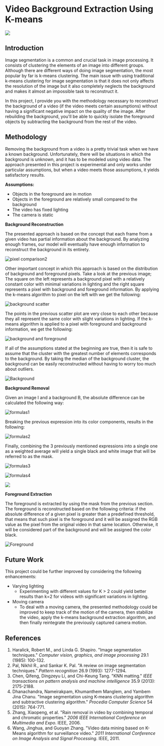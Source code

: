 # Video Background Extraction Using K-means

![](https://github.com/fescobar96/Video-Background-Removal/blob/master/Images/Demo.gif?raw=true)



## Introduction

Image segmentation is a common and crucial task in image processing. It consists of clustering the elements of an image into different groups. Although there are different ways of doing image segmentation, the most popular by far is k-means clustering. The main issue with using traditional k-means clustering for image segmentation is that it does not only affects the resolution of the image but it also completely neglects the background and makes it almost an impossible task to reconstruct it.

In this project, I provide you with the methodology necessary to reconstruct the background of a video (if the video meets certain assumptions) without having a significant negative impact on the quality of the image. After rebuilding the background, you'll be able to quickly isolate the foreground objects by subtracting the background from the rest of the video.



## Methodology

Removing the background from a video is a pretty trivial task when we have a known background. Unfortunately, there will be situations in which the background is unknown, and it has to be modeled using video data. The approach presented in this project is experimental and only works under particular assumptions, but when a video meets those assumptions, it yields satisfactory results.

**Assumptions:**

- Objects in the foreground are in motion
- Objects in the foreground are relatively small compared to the background
- The video has fixed lighting
- The camera is static



**Background Reconstruction**

The presented approach is based on the concept that each frame from a given video has partial information about the background. By analyzing enough frames, our model will eventually have enough information to reconstruct the background in its entirety. 



![pixel comparison2](https://github.com/fescobar96/Video-Background-Removal/blob/master/Images/pixel%20comparison2.gif?raw=true)



Other important concept in which this approach is based on the distribution of background and foreground pixels. Take a look at the previous image; The square on the left represents a background pixel with a relatively constant color with minimal variations in lighting and the right square represents a pixel with background and foreground information. By applying the k-means algorithm to pixel on the left with we get the following:



![background scatter](https://github.com/fescobar96/Video-Background-Removal/blob/master/Images/background%20scatter.gif?raw=true)

The points in the previous scatter plot are very close to each other because they all represent the same color with slight variations in lighting. If the k-means algorithm is applied to a pixel with foreground and background information, we get the following:

![background and foreground](https://github.com/fescobar96/Video-Background-Removal/blob/master/Images/background%20and%20foreground.gif?raw=true)

If all of the assumptions stated at the beginning are true, then it is safe to assume that the cluster with the greatest number of elements corresponds to the background. By taking the median of the background cluster, the background can be easily reconstructed without having to worry too much about outliers.

![Background](https://github.com/fescobar96/Video-Background-Removal/blob/master/Images/Background.png?raw=true)



**Background Removal**

Given an image I and a background B, the absolute difference can be calculated the following way:

![formulas1](https://github.com/fescobar96/Video-Background-Removal/blob/master/Images/formulas1.png?raw=true)

Breaking the previous expression into its color components, results in the following:

![formulas2](https://github.com/fescobar96/Video-Background-Removal/blob/master/Images/formulas2.png?raw=true)

Finally, combining the 3 previously mentioned expressions into a single one as a weighted average will yield a single black and white image that will be referred to as the mask.

![formulas3](https://github.com/fescobar96/Video-Background-Removal/blob/master/Images/formulas3.png?raw=true)

![formulas4](https://github.com/fescobar96/Video-Background-Removal/blob/master/Images/formulas4.png?raw=true)



![](https://github.com/fescobar96/Video-Background-Removal/blob/master/Images/Mask.png?raw=true)



**Foreground Extraction**

The foreground is extracted by using the mask from the previous section. The foreground is reconstructed based on the following criteria: if the absolute difference of a given pixel is greater than a predefined threshold, that means that such pixel is the foreground and it will be assigned the RGB value as the pixel from the original video in that same location. Otherwise, it will be considered part of the background and will be assigned the color black. 

![Foreground](https://github.com/fescobar96/Video-Background-Removal/blob/master/Images/Foreground.png?raw=true)



## Future Work

This project could be further improved by considering the following enhancements:

- Varying lighting
  - Experimenting with different values for K > 2 could yield better results than k=2 for videos with  significant variations in lighting.
- Moving camera
  - To deal with a moving camera, the presented methodology could be improved to keep track of the motion of the camera, then stabilize the video, apply the k-means background extraction algorithm, and then finally reintegrate the previously captured camera motion.



## References

1. Haralick, Robert M., and Linda G. Shapiro. "Image segmentation techniques." *Computer vision, graphics, and image processing* 29.1 (1985): 100-132.
2. Pal, Nikhil R., and Sankar K. Pal. "A review on image segmentation techniques." *Pattern recognition* 26.9 (1993): 1277-1294.
3. Chen, Qifeng, Dingzeyu Li, and Chi-Keung Tang. "KNN matting." *IEEE transactions on pattern analysis and machine intelligence* 35.9 (2013): 2175-2188.
4. Dhanachandra, Nameirakpam, Khumanthem Manglem, and Yambem Jina Chanu. "Image segmentation using K-means clustering algorithm and subtractive clustering algorithm." *Procedia Computer Science* 54 (2015): 764-771.
5. Zhang, Xiaopeng, et al. "Rain removal in video by combining temporal and chromatic properties." *2006 IEEE International Conference on Multimedia and Expo*. IEEE, 2006.
6. Wang, Jinghua, and Guoyan Zhang. "Video data mining based on K-Means algorithm for surveillance video." *2011 International Conference on Image Analysis and Signal Processing*. IEEE, 2011.